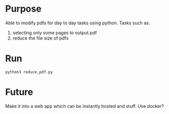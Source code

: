 # Purpose
Able to modify pdfs for day to day tasks using python.
Tasks such as:
  1. selecting only some pages to output.pdf
  2. reduce the file size of pdfs

# Run

`python3 reduce_pdf.py`

# Future

Make it into a web app which can be instantly hosted and stuff.
Use docker?